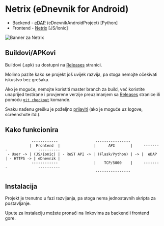# Netrix (eDnevnik for Android)
* Backend - [eDAP](https://github.com/btx3/eDnevnik/blob/master/README_edap.md) (eDnevnikAndroidProject) [Python]
* Frontend - [Netrix](https://github.com/btx3/eDnevnik/blob/master/README_Netrix.md) [JS/Ionic]

![Banner za Netrix](https://i.imgur.com/SCOxrvT.png)

## Buildovi/APKovi

Buildovi (.apk) su dostupni na [Releases](https://github.com/btx3/Netrix/releases) stranici.

Molimo pazite kako se projekt još uvijek razvija, pa stoga nemojte očekivati iskustvo bez grešaka.

Ako je moguće, nemojte koristiti master branch za build, već koristite unaprijed testirane i provjerene verzije preuzimanjem sa [Releases](https://github.com/btx3/Netrix/releases) stranice ili pomoću [`git checkout`](https://stackoverflow.com/a/792027) komande.

Svaku nađenu grešku je poželjno [prijaviti](https://github.com/btx3/Netrix/issues/new) (ako je moguće uz logove, screenshote itd.).

## Kako funkcionira

```
            ------------                 ----------------
           |  Frontend  |               |      API       |     --------              ----------
 - User -> | (JS/Ionic) | - ReST API -> | (Flask/Python) | -> |  eDAP  | - HTTPS -> | eDnevnik |
            ------------                |    TCP/5000    |     --------              ----------
                                         ----------------  
```

## Instalacija
Projekt je trenutno u fazi razvijanja, pa stoga nema jednostavnih skripta za postavljanje.

Upute za instalaciju možete pronaći na linkovima za backend i frontend gore.
